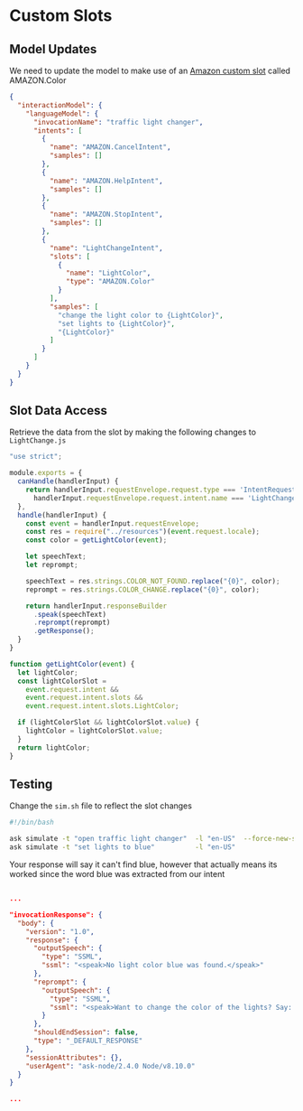 # Custom Slots

## Model Updates

We need to update the model to make use of an [Amazon custom slot](https://developer.amazon.com/docs/custom-skills/slot-type-reference.html) called AMAZON.Color

```json
{
  "interactionModel": {
    "languageModel": {
      "invocationName": "traffic light changer",
      "intents": [
        {
          "name": "AMAZON.CancelIntent",
          "samples": []
        },
        {
          "name": "AMAZON.HelpIntent",
          "samples": []
        },
        {
          "name": "AMAZON.StopIntent",
          "samples": []
        },
        {
          "name": "LightChangeIntent",
          "slots": [
            {
              "name": "LightColor",
              "type": "AMAZON.Color"
            }
          ],
          "samples": [
            "change the light color to {LightColor}",
            "set lights to {LightColor}",
            "{LightColor}"
          ]
        }
      ]
    }
  }
}
```

## Slot Data Access

Retrieve the data from the slot by making the following changes to `LightChange.js`

```javascript
"use strict";

module.exports = {
  canHandle(handlerInput) {
    return handlerInput.requestEnvelope.request.type === 'IntentRequest' &&
      handlerInput.requestEnvelope.request.intent.name === 'LightChangeIntent';
  },
  handle(handlerInput) {
    const event = handlerInput.requestEnvelope;
    const res = require("../resources")(event.request.locale);
    const color = getLightColor(event);

    let speechText;
    let reprompt;

    speechText = res.strings.COLOR_NOT_FOUND.replace("{0}", color);
    reprompt = res.strings.COLOR_CHANGE.replace("{0}", color);

    return handlerInput.responseBuilder
      .speak(speechText)
      .reprompt(reprompt)
      .getResponse();
  }
}

function getLightColor(event) {
  let lightColor;
  const lightColorSlot =
    event.request.intent &&
    event.request.intent.slots &&
    event.request.intent.slots.LightColor;

  if (lightColorSlot && lightColorSlot.value) {
    lightColor = lightColorSlot.value;
  }
  return lightColor;
}
```

## Testing

Change the `sim.sh` file to reflect the slot changes

```bash
#!/bin/bash

ask simulate -t "open traffic light changer"  -l "en-US"  --force-new-session
ask simulate -t "set lights to blue"          -l "en-US"
```

Your response will say it can't find blue, however that actually means its worked since the word blue was extracted from our intent

```json

...

"invocationResponse": {
  "body": {
    "version": "1.0",
    "response": {
      "outputSpeech": {
        "type": "SSML",
        "ssml": "<speak>No light color blue was found.</speak>"
      },
      "reprompt": {
        "outputSpeech": {
          "type": "SSML",
          "ssml": "<speak>Want to change the color of the lights? Say: set lights to blue</speak>"
        }
      },
      "shouldEndSession": false,
      "type": "_DEFAULT_RESPONSE"
    },
    "sessionAttributes": {},
    "userAgent": "ask-node/2.4.0 Node/v8.10.0"
  }
}

...

```
